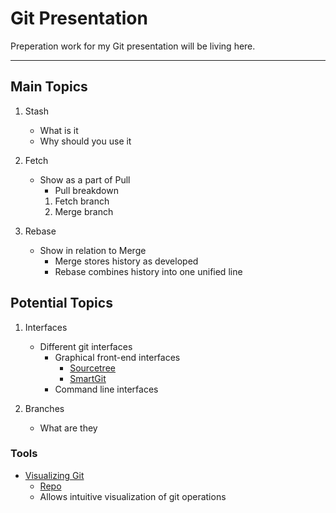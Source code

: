 # Git Presentation

Preperation work for my Git presentation will be living here.

---

## Main Topics

1. Stash
    - What is it
    - Why should you use it

2. Fetch
    - Show as a part of Pull
        - Pull breakdown
	    1. Fetch branch
	    2. Merge branch

3. Rebase
    - Show in relation to Merge
        - Merge stores history as developed
        - Rebase combines history into one unified line

## Potential Topics

1. Interfaces
    - Different git interfaces
        - Graphical front-end interfaces
            - [Sourcetree](https://www.sourcetreeapp.com/)
            - [SmartGit](https://www.syntevo.com/smartgit/)
        - Command line interfaces

2. Branches
    - What are they

### Tools

- [Visualizing Git](http://git-school.github.io/visualizing-git/)
    - [Repo](https://github.com/git-school/visualizing-git)
    - Allows intuitive visualization of git operations

